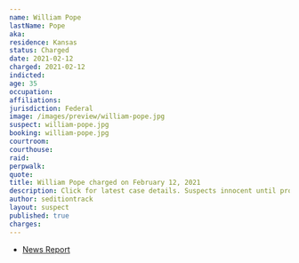 ```yaml
---
name: William Pope
lastName: Pope
aka:
residence: Kansas
status: Charged
date: 2021-02-12
charged: 2021-02-12
indicted:
age: 35
occupation:
affiliations:
jurisdiction: Federal
image: /images/preview/william-pope.jpg
suspect: william-pope.jpg
booking: william-pope.jpg
courtroom:
courthouse:
raid:
perpwalk:
quote:
title: William Pope charged on February 12, 2021
description: Click for latest case details. Suspects innocent until proven guilty.
author: seditiontrack
layout: suspect
published: true
charges:
---
```


- [News Report](https://www.komu.com/news/midmissourinews/update-kansas-man-arrested-in-relation-to-u-s-capitol-riot-two-missouri-men-also/article_a3e6bfa4-6d66-11eb-a9e0-f36f0598f077.html)
